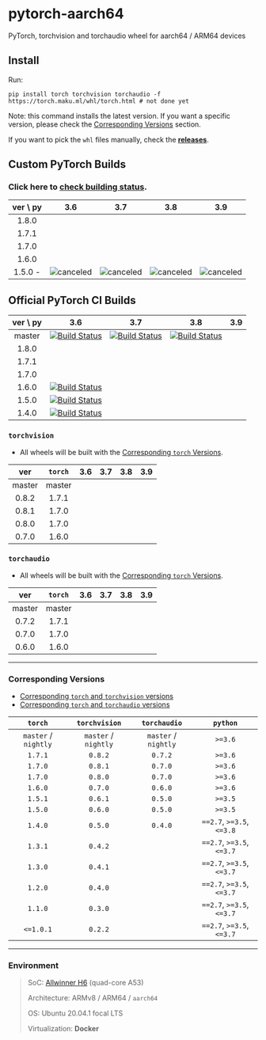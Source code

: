 # pytorch-aarch64
PyTorch, torchvision and torchaudio wheel for aarch64 / ARM64 devices

## Install

Run:

`pip install torch torchvision torchaudio -f https://torch.maku.ml/whl/torch.html # not done yet`

Note: this command installs the latest version.
If you want a specific version, please check the [Corresponding Versions](#corresponding-versions) section.

If you want to pick the `whl` files manually, check the **[releases](../../releases)**.

## Custom PyTorch Builds

### Click here to [check building status](../../issues/1).

| ver \ py | 3.6 | 3.7 | 3.8 | 3.9 |
| :---: | :---: | :---: | :---: | :---: |
| 1.8.0 | | | | |
| 1.7.1 | | | | |
| 1.7.0 | | | | |
| 1.6.0 | | | | |
| 1.5.0 - | ![canceled][15] | ![canceled][15] | ![canceled][15] | ![canceled][15] |

## Official PyTorch CI Builds

| ver \ py | 3.6 | 3.7 | 3.8 | 3.9 |
| :---: | :---: | :---: | :---: | :---: |
| master | [![Build Status][7]][8] | [![Build Status][9]][10] | [![Build Status][11]][12] | |
| 1.8.0 | | | | |
| 1.7.1 | | | | |
| 1.7.0 | | | | |
| 1.6.0 | [![Build Status][5]][6] | | | |
| 1.5.0 | [![Build Status][3]][4] | | | |
| 1.4.0 | [![Build Status][1]][2] | | | |

### `torchvision`
* All wheels will be built with the [Corresponding `torch` Versions](#corresponding-versions).

| ver | `torch` | 3.6 | 3.7 | 3.8 | 3.9 |
| :---: | :---: | :---: | :---: | :---: | :---: |
| master | master | | | | |
| 0.8.2 | 1.7.1 | | | | |
| 0.8.1 | 1.7.0 | | | | |
| 0.8.0 | 1.7.0 | | | | |
| 0.7.0 | 1.6.0 | | | | |


### `torchaudio`
* All wheels will be built with the [Corresponding `torch` Versions](#corresponding-versions).

| ver | `torch` | 3.6 | 3.7 | 3.8 | 3.9 |
| :---: | :---: | :---: | :---: | :---: | :---: |
| master | master | | | | |
| 0.7.2 | 1.7.1 | | | | |
| 0.7.0 | 1.7.0 | | | | |
| 0.6.0 | 1.6.0 | | | | |

---

### Corresponding Versions
* [Corresponding `torch` and `torchvision` versions][13]
* [Corresponding `torch` and `torchaudio` versions][14]

| `torch` | `torchvision` | `torchaudio` | `python` |
| :---: | :---: | :---: | :---: |
| `master` / `nightly` | `master` / `nightly` | `master` / `nightly` | `>=3.6` |
| `1.7.1` | `0.8.2` | `0.7.2` | `>=3.6` |
| `1.7.0` | `0.8.1` | `0.7.0` | `>=3.6` |
| `1.7.0` | `0.8.0` | `0.7.0` | `>=3.6` |
| `1.6.0` | `0.7.0` | `0.6.0` | `>=3.6` |
| `1.5.1` | `0.6.1` | `0.5.0` | `>=3.5` |
| `1.5.0` | `0.6.0` | `0.5.0` | `>=3.5` |
| `1.4.0` | `0.5.0` | `0.4.0` | `==2.7`, `>=3.5`, `<=3.8` |
| `1.3.1` | `0.4.2` | | `==2.7`, `>=3.5`, `<=3.7` |
| `1.3.0` | `0.4.1` | | `==2.7`, `>=3.5`, `<=3.7` |
| `1.2.0` | `0.4.0` | | `==2.7`, `>=3.5`, `<=3.7` |
| `1.1.0` | `0.3.0` | | `==2.7`, `>=3.5`, `<=3.7` |
| `<=1.0.1` | `0.2.2` | | `==2.7`, `>=3.5`, `<=3.7` |

[1]: http://openlabtesting.org:15000/badge?project=pytorch%2Fpytorch&job_name=pytorch-arm64-build-daily-v1.4.0
[2]: https://torch.maku.ml/api?project=torch&ver=140&py=36
[3]: http://openlabtesting.org:15000/badge?project=pytorch%2Fpytorch&job_name=pytorch-arm64-build-daily-v1.5.0
[4]: https://torch.maku.ml/api?project=torch&ver=150&py=36
[5]: http://openlabtesting.org:15000/badge?project=pytorch%2Fpytorch&job_name=pytorch-arm64-build-daily-v1.6.0
[6]: https://torch.maku.ml/api?project=torch&ver=160&py=36
[7]: http://openlabtesting.org:15000/badge?project=pytorch%2Fpytorch&job_name=pytorch-arm64-build-daily-master-py36
[8]: https://torch.maku.ml/api?project=torch&ver=master&py=36
[9]: http://openlabtesting.org:15000/badge?project=pytorch%2Fpytorch&job_name=pytorch-arm64-build-daily-master-py37
[10]: https://torch.maku.ml/api?project=torch&ver=master&py=37
[11]: http://openlabtesting.org:15000/badge?project=pytorch%2Fpytorch&job_name=pytorch-arm64-build-daily-master-py38
[12]: https://torch.maku.ml/api?project=torch&ver=master&py=38
[13]: https://github.com/pytorch/vision#installation
[14]: https://github.com/pytorch/audio#dependencies
[15]: https://img.shields.io/badge/build-canceled-lightgrey

---

### Environment

> SoC: [Allwinner H6](https://linux-sunxi.org/H6) (quad-core A53)
> 
> Architecture: ARMv8 / ARM64 / `aarch64`
> 
> OS: Ubuntu 20.04.1 focal LTS
> 
> Virtualization: **Docker**
